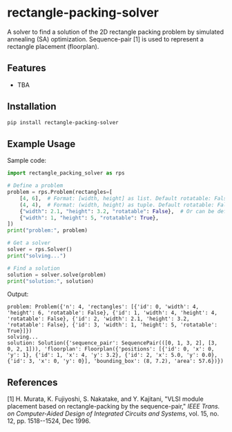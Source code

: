 # rectangle-packing-solver

A solver to find a solution of the 2D rectangle packing problem by simulated annealing (SA) optimization.
Sequence-pair [1] is used to represent a rectangle placement (floorplan).

## Features

- TBA

## Installation

```bash
pip install rectangle-packing-solver
```

## Example Usage

Sample code:
```python
import rectangle_packing_solver as rps

# Define a problem
problem = rps.Problem(rectangles=[
    [4, 6],  # Format: [width, height] as list. Default rotatable: False
    (4, 4),  # Format: (width, height) as tuple. Default rotatable: False
    {"width": 2.1, "height": 3.2, "rotatable": False},  # Or can be defined as dict.
    {"width": 1, "height": 5, "rotatable": True},
])
print("problem:", problem)

# Get a solver
solver = rps.Solver()
print("solving...")

# Find a solution
solution = solver.solve(problem)
print("solution:", solution)
```

Output:
```plaintext
problem: Problem({'n': 4, 'rectangles': [{'id': 0, 'width': 4, 'height': 6, 'rotatable': False}, {'id': 1, 'width': 4, 'height': 4, 'rotatable': False}, {'id': 2, 'width': 2.1, 'height': 3.2, 'rotatable': False}, {'id': 3, 'width': 1, 'height': 5, 'rotatable': True}]})
solving...
solution: Solution({'sequence_pair': SequencePair(([0, 1, 3, 2], [3, 0, 2, 1])), 'floorplan': Floorplan({'positions': [{'id': 0, 'x': 0, 'y': 1}, {'id': 1, 'x': 4, 'y': 3.2}, {'id': 2, 'x': 5.0, 'y': 0.0}, {'id': 3, 'x': 0, 'y': 0}], 'bounding_box': (8, 7.2), 'area': 57.6})})
```

## References

[1] H. Murata, K. Fujiyoshi, S. Nakatake, and Y. Kajitani, "VLSI module placement based on rectangle-packing by the sequence-pair," *IEEE Trans. on Computer-Aided Design of Integrated Circuits and Systems*, vol. 15, no. 12, pp. 1518--1524, Dec 1996.
